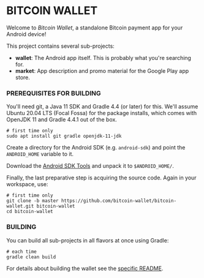 # BITCOIN WALLET

Welcome to _Bitcoin Wallet_, a standalone Bitcoin payment app for your Android device!

This project contains several sub-projects:

 * __wallet__:
     The Android app itself. This is probably what you're searching for.
 * __market__:
     App description and promo material for the Google Play app store.


### PREREQUISITES FOR BUILDING

You'll need git, a Java 11 SDK and Gradle 4.4 (or later) for this. We'll assume Ubuntu 20.04 LTS (Focal Fossa)
for the package installs, which comes with OpenJDK 11 and Gradle 4.4.1 out of the box.

    # first time only
    sudo apt install git gradle openjdk-11-jdk

Create a directory for the Android SDK (e.g. `android-sdk`) and point the `ANDROID_HOME` variable to it.

Download the [Android SDK Tools](https://developer.android.com/studio/index.html#command-tools)
and unpack it to `$ANDROID_HOME/`.

Finally, the last preparative step is acquiring the source code. Again in your workspace, use:

    # first time only
    git clone -b master https://github.com/bitcoin-wallet/bitcoin-wallet.git bitcoin-wallet
    cd bitcoin-wallet


### BUILDING

You can build all sub-projects in all flavors at once using Gradle:

    # each time
    gradle clean build

For details about building the wallet see the [specific README](wallet/README.md).
